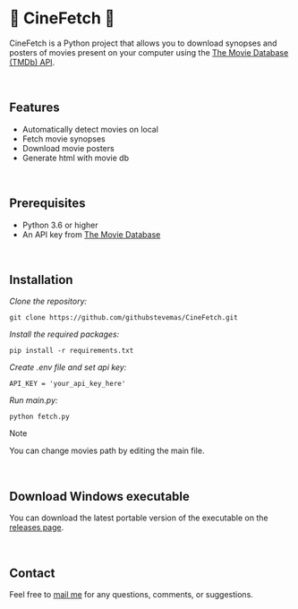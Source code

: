 # 🎥 CineFetch 🍿

CineFetch is a Python project that allows you to download synopses and posters of movies present on your computer using the [The Movie Database (TMDb) API](https://www.themoviedb.org/documentation/api).

<br>

## Features

- Automatically detect movies on local
- Fetch movie synopses
- Download movie posters
- Generate html with movie db

<br>

## Prerequisites

- Python 3.6 or higher
- An API key from [The Movie Database](https://www.themoviedb.org/documentation/api)

<br>

## Installation

*Clone the repository:*
```
git clone https://github.com/githubstevemas/CineFetch.git
```

*Install the required packages:*
```
pip install -r requirements.txt
```

*Create .env file and set api key:*
```
API_KEY = 'your_api_key_here'
```

*Run main.py:*
```
python fetch.py
```

> [!NOTE]
> You can change movies path by editing the main file.

<br>

## Download Windows executable

You can download the latest portable version of the executable on the [releases page](https://github.com/githubstevemas/Cine-Fetch/releases).

<br>

## Contact
Feel free to [mail me](mailto:mas.ste@gmail.com) for any questions, comments, or suggestions.
